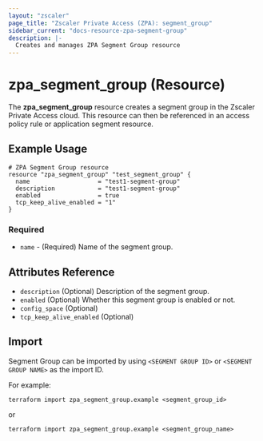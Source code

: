 ```yaml
---
layout: "zscaler"
page_title: "Zscaler Private Access (ZPA): segment_group"
sidebar_current: "docs-resource-zpa-segment-group"
description: |-
  Creates and manages ZPA Segment Group resource
---
```


# zpa_segment_group (Resource)

The **zpa_segment_group** resource creates a segment group in the Zscaler Private Access cloud. This resource can then be referenced in an access policy rule or application segment resource.

## Example Usage

```hcl
# ZPA Segment Group resource
resource "zpa_segment_group" "test_segment_group" {
  name                   = "test1-segment-group"
  description            = "test1-segment-group"
  enabled                = true
  tcp_keep_alive_enabled = "1"
}
```

### Required

* `name` - (Required) Name of the segment group.

## Attributes Reference

* `description` (Optional) Description of the segment group.
* `enabled` (Optional) Whether this segment group is enabled or not.
* `config_space` (Optional)
* `tcp_keep_alive_enabled` (Optional)

## Import

Segment Group can be imported by using `<SEGMENT GROUP ID>` or `<SEGMENT GROUP NAME>` as the import ID.

For example:

```shell
terraform import zpa_segment_group.example <segment_group_id>
```

or

```shell
terraform import zpa_segment_group.example <segment_group_name>
```
